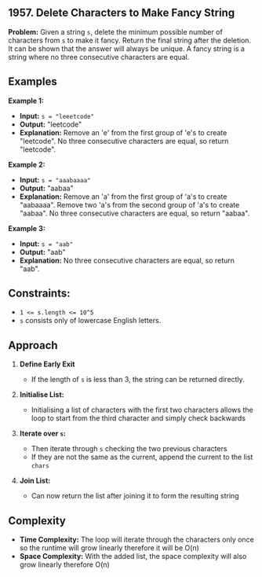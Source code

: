 ## 1957. Delete Characters to Make Fancy String


**Problem:** Given a string `s`, delete the minimum possible number of characters from `s` to make it fancy. 
Return the final string after the deletion. It can be shown that the answer will always be unique.
A fancy string is a string where no three consecutive characters are equal.

## Examples 

**Example 1:**

- **Input:** `s = "leeetcode"`
- **Output:** "leetcode"
- **Explanation:** Remove an 'e' from the first group of 'e's to create "leetcode".
No three consecutive characters are equal, so return "leetcode".

**Example 2:**

- **Input:** `s = "aaabaaaa"`
- **Output:** "aabaa"
- **Explanation:**
Remove an 'a' from the first group of 'a's to create "aabaaaa".
Remove two 'a's from the second group of 'a's to create "aabaa".
No three consecutive characters are equal, so return "aabaa".

**Example 3:**

- **Input:** `s = "aab"`
- **Output:** "aab"
- **Explanation:** No three consecutive characters are equal, so return "aab".
 

## Constraints:

- `1 <= s.length <= 10^5`
- `s` consists only of lowercase English letters.

## Approach 

1. **Define Early Exit**
   - If the length of `s` is less than 3, the string can be returned directly.
  
2. **Initialise List:**
   - Initialising a list of characters with the first two characters allows the loop to start from the third character and simply check backwards

3. **Iterate over `s`:**
   - Then iterate through `s` checking the two previous characters
   - If they are not the same as the current, append the current to the list `chars`

4. **Join List:**
   - Can now return the list after joining it to form the resulting string

## Complexity 

- **Time Complexity:** The loop will iterate through the characters only once so the runtime will grow linearly therefore it will be O(n)
- **Space Complexity:** With the added list, the space complexity will also grow linearly therefore O(n)
